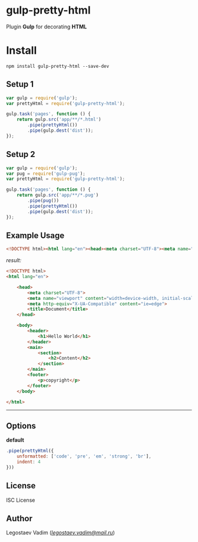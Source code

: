 # gulp-pretty-html

Plugin **Gulp** for decorating **HTML**

# Install

```
npm install gulp-pretty-html --save-dev
```

## Setup 1

```js
var gulp = require('gulp');
var prettyHtml = require('gulp-pretty-html');

gulp.task('pages', function () {
    return gulp.src('app/**/*.html')
        .pipe(prettyHtml())
        .pipe(gulp.dest('dist'));
});
```

## Setup 2

```js
var gulp = require('gulp');
var pug = require('gulp-pug');
var prettyHtml = require('gulp-pretty-html');

gulp.task('pages', function () {
    return gulp.src('app/**/*.pug')
        .pipe(pug())
        .pipe(prettyHtml())
        .pipe(gulp.dest('dist'));
});
```

## Example Usage

```html
<!DOCTYPE html><html lang="en"><head><meta charset="UTF-8"><meta name="viewport" content="width=device-width, initial-scale=1.0"><meta http-equiv="X-UA-Compatible" content="ie=edge"><title>Document</title></head><body><header><h1>Hello World</h1></header><main><section><h2>Content</h2></section></main><footer><p>copyright</p></footer></body></html>
```

*result:*

```html
<!DOCTYPE html>
<html lang="en">

    <head>
        <meta charset="UTF-8">
        <meta name="viewport" content="width=device-width, initial-scale=1.0">
        <meta http-equiv="X-UA-Compatible" content="ie=edge">
        <title>Document</title>
    </head>

    <body>
        <header>
            <h1>Hello World</h1>
        </header>
        <main>
            <section>
                <h2>Content</h2>
            </section>
        </main>
        <footer>
            <p>copyright</p>
        </footer>
    </body>

</html>
```

***

## Options

**default**

```js
.pipe(prettyHtml({
    unformatted: ['code', 'pre', 'em', 'strong', 'br'],
    indent: 4
}))
```

## License

ISC License

## Author

Legostaev Vadim (*legostaev.vadim@mail.ru*)
